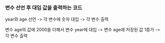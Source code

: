### 변수 선언 후 대입 값을 출력하는 코드

year와 age 선언 -> 각 변수에 숫자 대입 -> 각 변수 출력

변수 age의 값에 2000을 더해서 변수 year에 대입 -> 변수 age에 저장된 값 1증가 -> 각 변수 출력


